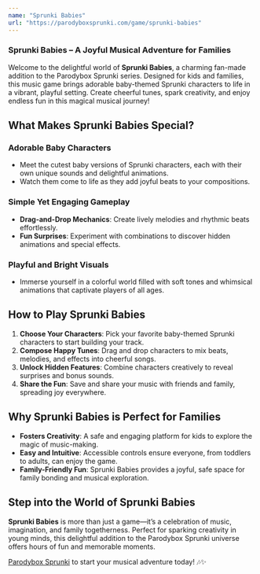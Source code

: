 ```yaml
---
name: "Sprunki Babies"
url: "https://parodyboxsprunki.com/game/sprunki-babies"
---
```


### **Sprunki Babies** – A Joyful Musical Adventure for Families  

Welcome to the delightful world of **Sprunki Babies**, a charming fan-made addition to the Parodybox Sprunki series. Designed for kids and families, this music game brings adorable baby-themed Sprunki characters to life in a vibrant, playful setting. Create cheerful tunes, spark creativity, and enjoy endless fun in this magical musical journey!

## **What Makes Sprunki Babies Special?**

### **Adorable Baby Characters**
- Meet the cutest baby versions of Sprunki characters, each with their own unique sounds and delightful animations.  
- Watch them come to life as they add joyful beats to your compositions.

### **Simple Yet Engaging Gameplay**
- **Drag-and-Drop Mechanics**: Create lively melodies and rhythmic beats effortlessly.  
- **Fun Surprises**: Experiment with combinations to discover hidden animations and special effects.

### **Playful and Bright Visuals**
- Immerse yourself in a colorful world filled with soft tones and whimsical animations that captivate players of all ages.

## **How to Play Sprunki Babies**

1. **Choose Your Characters**: Pick your favorite baby-themed Sprunki characters to start building your track.  
2. **Compose Happy Tunes**: Drag and drop characters to mix beats, melodies, and effects into cheerful songs.  
3. **Unlock Hidden Features**: Combine characters creatively to reveal surprises and bonus sounds.  
4. **Share the Fun**: Save and share your music with friends and family, spreading joy everywhere.  

## **Why Sprunki Babies is Perfect for Families**

- **Fosters Creativity**: A safe and engaging platform for kids to explore the magic of music-making.  
- **Easy and Intuitive**: Accessible controls ensure everyone, from toddlers to adults, can enjoy the game.  
- **Family-Friendly Fun**: Sprunki Babies provides a joyful, safe space for family bonding and musical exploration.  

## **Step into the World of Sprunki Babies**

**Sprunki Babies** is more than just a game—it’s a celebration of music, imagination, and family togetherness. Perfect for sparking creativity in young minds, this delightful addition to the Parodybox Sprunki universe offers hours of fun and memorable moments.  

[Parodybox Sprunki](https://parodyboxsprunki.com/game/sprunki-babies) to start your musical adventure today! 🎶✨
